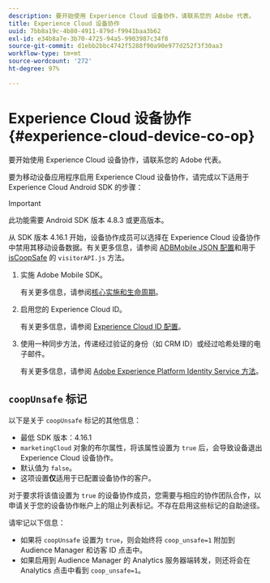 ```yaml
---
description: 要开始使用 Experience Cloud 设备协作，请联系您的 Adobe 代表。
title: Experience Cloud 设备协作
uuid: 7bb8a19c-4b80-4911-879d-f9941baa3b62
exl-id: e34b8a7e-3b70-4725-94a5-9903987c34f8
source-git-commit: d1ebb2bbc4742f5288f90a90e977d252f3f30aa3
workflow-type: tm+mt
source-wordcount: '272'
ht-degree: 97%

---
```


# Experience Cloud 设备协作 {#experience-cloud-device-co-op}

要开始使用 Experience Cloud 设备协作，请联系您的 Adobe 代表。

要为移动设备应用程序启用 Experience Cloud 设备协作，请完成以下适用于 Experience Cloud Android SDK 的步骤：

>[!IMPORTANT]
>
>此功能需要 Android SDK 版本 4.8.3 或更高版本。

从 SDK 版本 4.16.1 开始，设备协作成员可以选择在 Experience Cloud 设备协作中禁用其移动设备数据。有关更多信息，请参阅 [ADBMobile JSON 配置](/help/android/configuration/json-config/json-config.md)和用于 [isCoopSafe](https://experienceleague.adobe.com/docs/id-service/using/id-service-api/configurations/coopsafe.html) 的 `visitorAPI.js` 方法。

1. 实施 Adobe Mobile SDK。

   有关更多信息，请参阅[核心实施和生命周期](/help/android/getting-started/dev-qs.md)。
1. 启用您的 Experience Cloud ID。

   有关更多信息，请参阅 [Experience Cloud ID 配置](/help/android/c-marketing-cloud/mcvid.md)。
1. 使用一种同步方法，传递经过验证的身份（如 CRM ID）或经过哈希处理的电子邮件。

   有关更多信息，请参阅 [Adobe Experience Platform Identity Service 方法](/help/android/c-marketing-cloud/mc-methods.md)。

## `coopUnsafe` 标记

以下是关于 `coopUnsafe` 标记的其他信息：

* 最低 SDK 版本：4.16.1
* `marketingCloud` 对象的布尔属性，将该属性设置为 `true` 后，会导致设备退出 Experience Cloud 设备协作。
* 默认值为 `false`。
* 这项设置&#x200B;**仅**&#x200B;适用于已配置设备协作的客户。

对于要求将该值设置为 `true` 的设备协作成员，您需要与相应的协作团队合作，以申请关于您的设备协作帐户上的阻止列表标记。不存在启用这些标记的自助途径。

请牢记以下信息：

* 如果将 `coopUnsafe` 设置为 `true`，则会始终将 `coop_unsafe=1` 附加到 Audience Manager 和访客 ID 点击中。
* 如果启用到 Audience Manager 的 Analytics 服务器端转发，则还将会在 Analytics 点击中看到 `coop_unsafe=1`。
